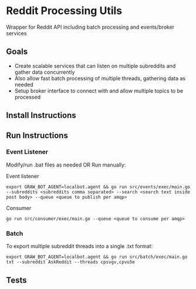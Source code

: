 # Reddit Processing Utils

Wrapper for Reddit API including batch processing and events/broker services

## Goals
- Create scalable services that can listen on multiple subreddits and gather data concurrently
- Also allow fast batch processing of multiple threads, gathering data as needed
- Setup broker interface to connect with and allow multiple topics to be processed

## Install Instructions

## Run Instructions
### Event Listener
Modify/run .bat files as needed
OR
Run manually:

Event listener
```
export GRAW_BOT_AGENT=localbot.agent && go run src/events/exec/main.go --subreddits <subreddits comma separated> --search <search text inside post body> --queue <queue to publish per amqp>
```

Consumer
```
go run src/consumer/exec/main.go --queue <queue to consume per amqp>
```

### Batch
To export multiple subreddit threads into a single .txt format:
```
export GRAW_BOT_AGENT=localbot.agent && go run src/batch/exec/main.go txt --subreddit AskReddit --threads cpsvgv,cpvu5e
```

## Tests
